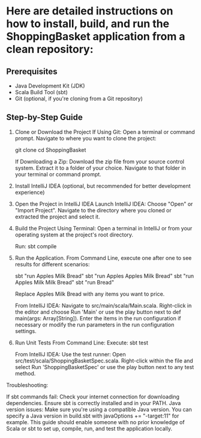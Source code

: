 # Here are detailed instructions on how to install, build, and run the ShoppingBasket application from a clean repository:

## Prerequisites
- Java Development Kit (JDK)
- Scala Build Tool (sbt)
- Git (optional, if you're cloning from a Git repository)

## Step-by-Step Guide

1. Clone or Download the Project
   If Using Git:
   Open a terminal or command prompt.
   Navigate to where you want to clone the project:

   git clone <repository-url>
   cd ShoppingBasket

   If Downloading a Zip:
   Download the zip file from your source control system.
   Extract it to a folder of your choice.
   Navigate to that folder in your terminal or command prompt.

2. Install IntelliJ IDEA (optional, but recommended for better development experience)

3. Open the Project in IntelliJ IDEA
   Launch IntelliJ IDEA:
   Choose "Open" or "Import Project".
   Navigate to the directory where you cloned or extracted the project and select it.

4. Build the Project
   Using Terminal:
   Open a terminal in IntelliJ or from your operating system at the project's root directory.

   Run:
   sbt compile

5. Run the Application.
   From Command Line, execute one after one to see results for different scenarios:
   
   sbt "run Apples Milk Bread"
   sbt "run Apples Apples Milk Bread"
   sbt "run Apples Milk Milk Bread"
   sbt "run Bread"

   Replace Apples Milk Bread with any items you want to price.

   From IntelliJ IDEA:
   Navigate to src/main/scala/Main.scala.
   Right-click in the editor and choose Run 'Main' or use the play button next to def main(args: Array[String]).
   Enter the items in the run configuration if necessary or modify the run parameters in the run configuration settings.

7. Run Unit Tests
   From Command Line:
   Execute:
   sbt test

   From IntelliJ IDEA:
   Use the test runner:
   Open src/test/scala/ShoppingBasketSpec.scala.
   Right-click within the file and select Run 'ShoppingBasketSpec' or use the play button next to any test method.

Troubleshooting:

If sbt commands fail: Check your internet connection for downloading dependencies. Ensure sbt is correctly installed and in your PATH.
Java version issues: Make sure you're using a compatible Java version. You can specify a Java version in build.sbt with javaOptions += "-target:11" for example.
This guide should enable someone with no prior knowledge of Scala or sbt to set up, compile, run, and test the application locally.

